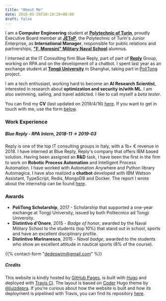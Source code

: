 ```yaml
---
title: "About Me"
date: 2018-05-26T10:19:26+08:00
draft: false
---
```


I am a **Computer Engineering** student at [**Polytechnic of Turin**](https://www.polito.it),  proudly Executive Board member at [**JEToP**](https://jetop.com), the Polytechnic of Turin's Junior Enterprise, as  **International Manager**, responsible for public relations and partnerships, [**"F. Morosini" Military Naval School**](http://www.marina.difesa.it/EN/training_institute/morosini/Pagine/default.aspx) alumnus.

I interned at the IT Consulting firm Blue Reply, part of part of [**Reply**](https://en.wikipedia.org/wiki/Reply_(company)) Group, working on RPA and on the development of a chatbot.
I spent last year as an exchange student at [**Tongji University**](https://www.tongji.edu.cn) in Shanghai, taking part in [PoliTong](https://www.polito.it/international/offerta/percorsi/politong/index.php?lang=en) project.

I am a tech enthusiast, working hard to become an **AI Research Scientist**, interested in research about **optimization and security in/with ML**. I am also swimming, sailing, and travel addicted. I like to call myself a *beta tester*.

You can find my **CV** (last updated on 2019/4/16) [here](/cv.pdf). If you want to get in touch with me, use the form [below](/about/#form-contact).

### Work Experience

##### Blue Reply - **RPA Intern**, 2018-11 -> 2019-03

Reply is one of the top IT consulting groups in Italy, with a 1b+ € revenue in 2018. I have interned at Blue Reply, Reply's company that offers IBM based solution.
Having been assigned an **R&D** task, I have been the ﬁrst in the ﬁrm to work on **Robotic Process Automation** and Intelligent Process Automation. I have worked with Automation Anywhere and Python library Automagica.
I have also realized a **chatbot** developed with IBM Watson Assistant, TypeScript, Redis, MongoDB and Docker. The report I wrote about the internship can be found [here](/internship_report.pdf).

### Awards

- **PoliTong Scholarship**, 2017 - Scholarship that supported a one-year exchange at Tongji University, issued by both Politecnico ad Tongji University.
- **Distintivo d'Onore**, 2015 - *Badge of honor*, awarded by the Naval Military School to the students (top 10%) that stand out in school, sports and have an excellent disciplinary profile. 
- **Distintivo Marinaresco**, 2015 - *Naval badge*, awarded to the students who show an excellent attitude in nautical sports (8% of the course).

{{% contact-form "dedeswim@gmail.com" %}}

##### Credits

This website is kindly hosted by [GitHub Pages](https://pages.github.com/), is built with [Hugo](https://gohugo.io/) and deployed with [Travis CI](https://travis-ci.com/dedeswim/hugo-personal-website). The layout is based on [Coder](https://github.com/luizdepra/hugo-coder/) Hugo theme by [@luizdepra](https://github.com/luizdepra). If you're curious about how the website is built and how its deployment is pipelined with Travis, you can find its repository [here](https://github.com/dedeswim/hugo-personal-website).
